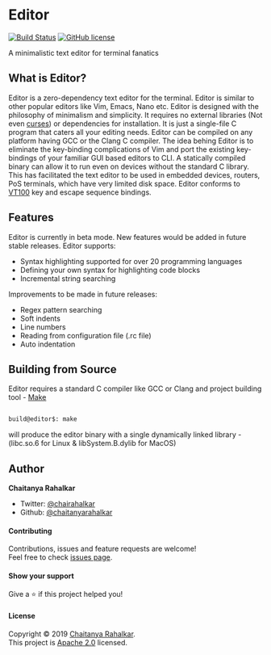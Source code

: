 # Editor
[![Build Status](https://travis-ci.org/chaitanyarahalkar/Editor.svg?branch=master)](https://travis-ci.org/chaitanyarahalkar/Editor)
[![GitHub license](https://img.shields.io/github/license/chaitanyarahalkar/Editor)](https://github.com/chaitanyarahalkar/Editor/blob/master/LICENSE)

A minimalistic text editor for terminal fanatics

## What is Editor? 

Editor is a zero-dependency text editor for the terminal. Editor is similar to other popular editors like Vim, Emacs, Nano etc. Editor is designed with the philosophy of minimalism and simplicity. It requires no external libraries (Not even [curses](https://en.wikipedia.org/wiki/Curses_(programming_library))) or dependencies for installation. It is just a single-file C program that caters all your editing needs. Editor can be compiled on any platform having GCC or the Clang C compiler. The idea behing Editor is to eliminate the key-binding complications of Vim and port the existing key-bindings of your familiar GUI based editors to CLI. A statically compiled binary can allow it to run even on devices without the standard C library. This has facilitated the text editor to be used in embedded devices, routers, PoS terminals, which have very limited disk space. Editor conforms to [VT100](https://vt100.net) key and escape sequence bindings.

## Features

Editor is currently in beta mode. New features would be added in future stable releases.
Editor supports:

- Syntax highlighting supported for over 20 programming languages
- Defining your own syntax for highlighting code blocks
- Incremental string searching

Improvements to be made in future releases:

- Regex pattern searching
- Soft indents
- Line numbers
- Reading from configuration file (.rc file)
- Auto indentation

## Building from Source

Editor requires a standard C compiler like GCC or Clang and project building tool - [Make](https://www.gnu.org/software/make/)

```bash

build@editor$: make

```

will produce the editor binary with a single dynamically linked library - (libc.so.6 for Linux & libSystem.B.dylib for MacOS)


## Author

 **Chaitanya Rahalkar**

* Twitter: [@chairahalkar](https://twitter.com/chairahalkar)
* Github: [@chaitanyarahalkar](https://github.com/chaitanyarahalkar)

#### Contributing

Contributions, issues and feature requests are welcome!<br />Feel free to check [issues page](https://github.com/chaitanyarahalkar/Editor/issues).

#### Show your support

Give a ⭐️ if this project helped you!

#### License

Copyright © 2019 [Chaitanya Rahalkar](https://github.com/chaitanyarahalkar).<br />
This project is [Apache 2.0](https://github.com/chaitanyarahalkar/Editor/blob/master/LICENSE) licensed.
